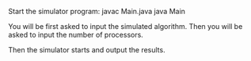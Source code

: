 Start the simulator program:
javac Main.java
java Main

You will be first asked to input the simulated algorithm.
Then you will be asked to input the number of processors.

Then the simulator starts and output the results.